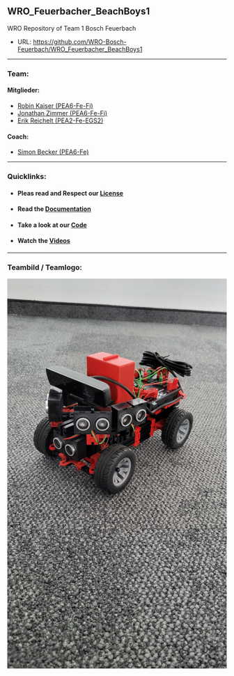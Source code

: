 ## WRO_Feuerbacher_BeachBoys1
WRO Repository of Team 1 Bosch Feuerbach
- URL: https://github.com/WRO-Bosch-Feuerbach/WRO_Feuerbacher_BeachBoys1

---

### Team:
#### Mitglieder:
 - [Robin Kaiser (PEA6-Fe-Fi)](mailto:Robin.Kaiser@de.bosch.com)
 - [Jonathan Zimmer (PEA6-Fe-Fi)](mailto:Jonathan.Zimmer@de.bosch.com)
 - [Erik Reichelt (PEA2-Fe-EGS2)](mailto:Erik.Reichelt@de.bosch.com)
#### Coach:
 - [Simon Becker (PEA6-Fe)](mailto:simon.becker@de.bosch.com)

---

### Quicklinks:
- #### Pleas read and Respect our [License](./License)

- #### Read the [Documentation](./DOCUMENTATION.md)

- #### Take a look at our [Code](./CODE.md)

- #### Watch the [Videos](./VIDEOS.md)

---

### Teambild / Teamlogo:
![Teamlogo](./pics/IMG-20240511-WA0005.jpg)